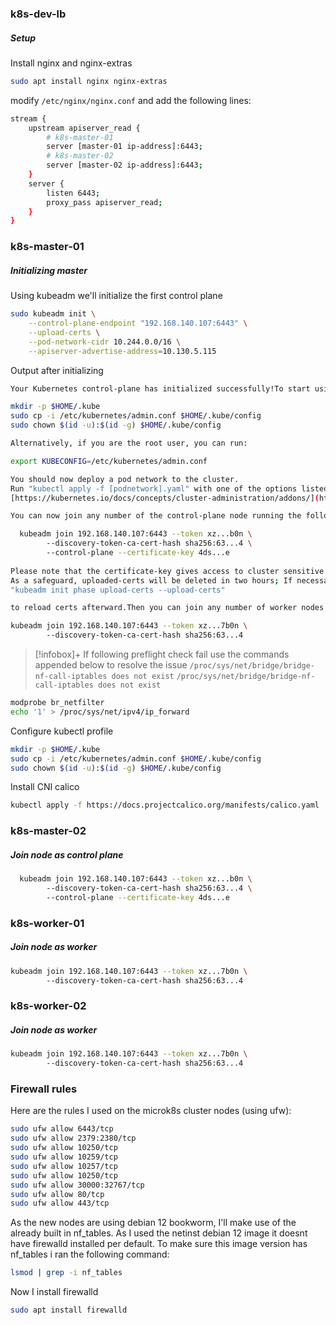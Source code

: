 ### k8s-dev-lb
##### Setup
Install nginx and nginx-extras
```bash
sudo apt install nginx nginx-extras
```

modify `/etc/nginx/nginx.conf` and add the following lines:
```bash
stream {
	upstream apiserver_read {
		# k8s-master-01
		server [master-01 ip-address]:6443;
		# k8s-master-02
		server [master-02 ip-address]:6443;
	}
	server {
		listen 6443;
		proxy_pass apiserver_read;
	}
}
```

### k8s-master-01
##### Initializing master
Using kubeadm we'll initialize the first control plane
```bash
sudo kubeadm init \
    --control-plane-endpoint "192.168.140.107:6443" \
    --upload-certs \
    --pod-network-cidr 10.244.0.0/16 \
    --apiserver-advertise-address=10.130.5.115
```

Output after initializing
```bash
Your Kubernetes control-plane has initialized successfully!To start using your cluster, you need to run the following as a regular user:

mkdir -p $HOME/.kube  
sudo cp -i /etc/kubernetes/admin.conf $HOME/.kube/config  
sudo chown $(id -u):$(id -g) $HOME/.kube/config

Alternatively, if you are the root user, you can run:

export KUBECONFIG=/etc/kubernetes/admin.conf

You should now deploy a pod network to the cluster.  
Run "kubectl apply -f [podnetwork].yaml" with one of the options listed at:  
[https://kubernetes.io/docs/concepts/cluster-administration/addons/](https://kubernetes.io/docs/concepts/cluster-administration/addons/)

You can now join any number of the control-plane node running the following command on each as root:

  kubeadm join 192.168.140.107:6443 --token xz...b0n \  
        --discovery-token-ca-cert-hash sha256:63...4 \  
        --control-plane --certificate-key 4ds...e
        
Please note that the certificate-key gives access to cluster sensitive data, keep it secret!  
As a safeguard, uploaded-certs will be deleted in two hours; If necessary, you can use  
"kubeadm init phase upload-certs --upload-certs" 

to reload certs afterward.Then you can join any number of worker nodes by running the following on each as root:

kubeadm join 192.168.140.107:6443 --token xz...7b0n \  
        --discovery-token-ca-cert-hash sha256:63...4
```

> [!infobox]+
> If following preflight check fail use the commands appended below to resolve the issue
> `/proc/sys/net/bridge/bridge-nf-call-iptables does not exist`
> `/proc/sys/net/bridge/bridge-nf-call-iptables does not exist`

```bash
modprobe br_netfilter
echo '1' > /proc/sys/net/ipv4/ip_forward 
```

Configure kubectl profile
```bash
mkdir -p $HOME/.kube
sudo cp -i /etc/kubernetes/admin.conf $HOME/.kube/config
sudo chown $(id -u):$(id -g) $HOME/.kube/config
```

Install CNI calico
```bash
kubectl apply -f https://docs.projectcalico.org/manifests/calico.yaml
```
### k8s-master-02
##### Join node as control plane
```bash
  kubeadm join 192.168.140.107:6443 --token xz...b0n \  
        --discovery-token-ca-cert-hash sha256:63...4 \  
        --control-plane --certificate-key 4ds...e
```
### k8s-worker-01
##### Join node as worker
```bash
kubeadm join 192.168.140.107:6443 --token xz...7b0n \  
        --discovery-token-ca-cert-hash sha256:63...4
```
### k8s-worker-02
##### Join node as worker
```bash
kubeadm join 192.168.140.107:6443 --token xz...7b0n \  
        --discovery-token-ca-cert-hash sha256:63...4
```

### Firewall rules
Here are the rules I used on the microk8s cluster nodes (using ufw):
```bash
sudo ufw allow 6443/tcp
sudo ufw allow 2379:2380/tcp
sudo ufw allow 10250/tcp
sudo ufw allow 10259/tcp
sudo ufw allow 10257/tcp
sudo ufw allow 10250/tcp
sudo ufw allow 30000:32767/tcp
sudo ufw allow 80/tcp
sudo ufw allow 443/tcp
```

As the new nodes are using debian 12 bookworm, I'll make use of the already built in nf_tables. As I used the netinst debian 12 image it doesnt have firewalld installed per default. To make sure this image version has nf_tables i ran the following command:
```bash
lsmod | grep -i nf_tables
``` 

Now I install firewalld
```bash
sudo apt install firewalld
```

